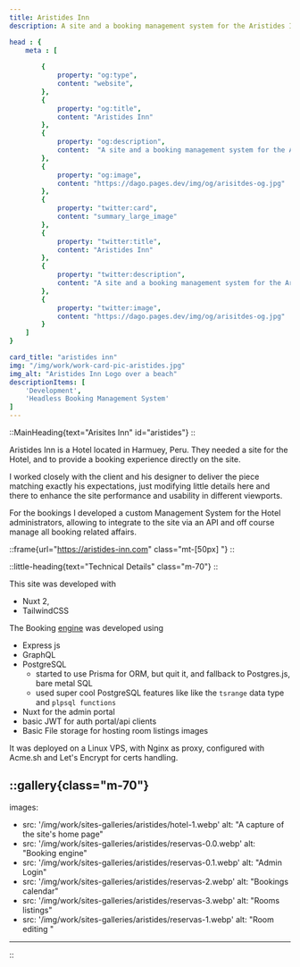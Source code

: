 ```yaml
---
title: Aristides Inn
description: A site and a booking management system for the Aristides Inn Hotel 

head : {
    meta : [
        
        {
            property: "og:type",
            content: "website",
        },
        {
            property: "og:title",
            content: "Aristides Inn"
        },
        {
            property: "og:description",
            content:  "A site and a booking management system for the Aristides Inn Hotel "
        },
        {
            property: "og:image",
            content: "https://dago.pages.dev/img/og/arisitdes-og.jpg"
        },
        {
            property: "twitter:card",
            content: "summary_large_image"
        },
        {
            property: "twitter:title",
            content: "Aristides Inn"
        },
        {
            property: "twitter:description",
            content: "A site and a booking management system for the Aristides Inn Hotel"
        },
        {
            property: "twitter:image",
            content: "https://dago.pages.dev/img/og/arisitdes-og.jpg"
        }
    ]
}

card_title: "aristides inn"
img: "/img/work/work-card-pic-aristides.jpg"
img_alt: "Aristides Inn Logo over a beach"
descriptionItems: [
    'Development',
    'Headless Booking Management System'
]
---
```

<div class="max-w-xl  mx-auto "> 

::MainHeading{text="Arisites Inn" id="aristides"}
::

<div class="mt-[30px] font-medium text-xl">


Aristides Inn is a Hotel located in 
Harmuey, Peru. They needed a site
for the Hotel, and to provide a booking experience directly on the site.

<p class="mt-[30px]">
I worked closely with the client and his designer to deliver the piece matching exactly his expectations, just modifying little details here and there to enhance the site performance and usability in different viewports.
</p>

<p class="mt-[30px]">
For the bookings I developed a custom Management System for the
Hotel administrators, allowing to integrate to the site via an API and off course manage all booking related affairs.
</p>
</div>

<div class="">

::frame{url="https://aristides-inn.com" class="mt-[50px] "}
::

</div>

</div>


::little-heading{text="Technical Details" class="m-70"}
::

This site was developed with 
- Nuxt 2, 
- TailwindCSS  


The Booking [engine](https://github.com/daguitosama/tiny-bookings/tree/main) was developed using 
- Express js
- GraphQL
- PostgreSQL
  - started to use Prisma for ORM, but quit it, and fallback to Postgres.js, bare metal SQL
  - used super cool PostgreSQL features like like the `tsrange` data type and `plpsql functions`
- Nuxt for the admin portal
- basic JWT for auth portal/api clients
- Basic File storage for hosting room listings images

It was deployed on a Linux VPS, with Nginx as proxy, configured with Acme.sh and Let's Encrypt for certs handling.


::gallery{class="m-70"}
---
images: 
  - src: '/img/work/sites-galleries/aristides/hotel-1.webp'
    alt: "A capture of the site's home page"
  - src: '/img/work/sites-galleries/aristides/reservas-0.0.webp'
    alt: "Booking engine"
  - src: '/img/work/sites-galleries/aristides/reservas-0.1.webp'
    alt: "Admin Login"
  - src: '/img/work/sites-galleries/aristides/reservas-2.webp'
    alt: "Bookings calendar"
  - src: '/img/work/sites-galleries/aristides/reservas-3.webp'
    alt: "Rooms listings"
  - src: '/img/work/sites-galleries/aristides/reservas-1.webp'
    alt: "Room editing "

---
::

